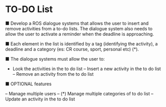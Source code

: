 # TO-DO List
■ Develop a ROS dialogue systems that allows the user to insert and remove activities from a to-do lists. The dialogue system also needs to allow the user to activate a reminder when the deadline is approaching.

■ Each element in the list is identified by a tag (identifying the activity), a deadline and a category (es: CR course, sport, personal etc) (*).

■ The dialogue systems must allow the user to:

- Look the activities in the to do list
– Insert a new activity in the to do list
– Remove an activity from the to do list

■ OPTIONAL features

– Manage multiple users
– (*) Manage multiple categories of to do list
– Update an activity in the to do list
